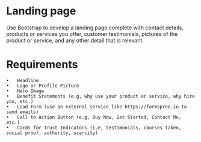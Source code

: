 # Landing page

Use Bootstrap to develop a landing page complete with contact details, products or services you offer, customer testimonials, 
pictures of the product or service, and any other detail that is relevant.

# Requirements

    •	Headline
    •	Logo or Profile Picture
    •	Hero Image
    •	Benefit Statements (e.g, why use your product or service, why hire you, etc.)
    •	Lead Form (use an external service like https://formspree.io to send emails)
    •	Call to Action Button (e.g, Buy Now, Get Started, Contact Me, etc.)
    •	Cards for Trust Indicators (i.e, testimonials, courses taken, social proof, authority, scarcity)
